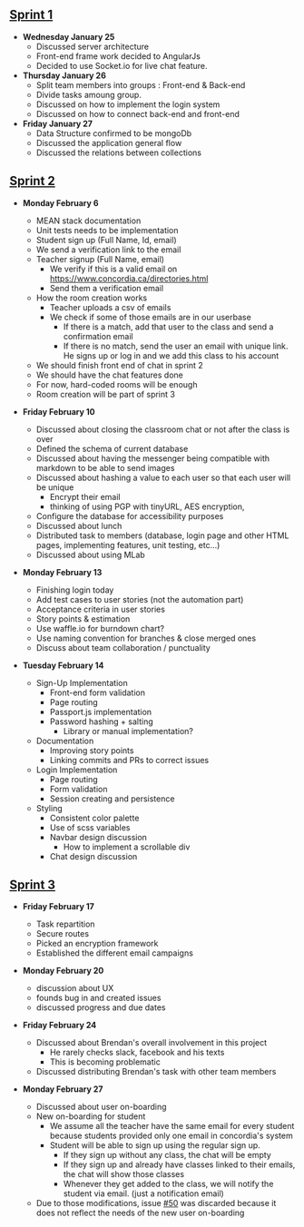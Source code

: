 ## [Sprint 1](https://github.com/jusleg/soen341/milestone/2?closed=1)
* **Wednesday January 25**
  * Discussed server architecture
  * Front-end frame work decided to AngularJs
  * Decided to use Socket.io for live chat feature.
* **Thursday January 26**
  * Split team members into groups : Front-end & Back-end 
  * Divide tasks amoung group.
  * Discussed on how to implement the login system
  * Discussed on how to connect back-end and front-end
* **Friday January 27**
  * Data Structure confirmed to be mongoDb
  * Discussed the application general flow
  * Discussed the relations between collections

## [Sprint 2](https://github.com/jusleg/soen341/milestone/3?closed=1)
* **Monday February 6**
  * MEAN stack documentation
  * Unit tests needs to be implementation
  * Student sign up (Full Name, Id, email)
  * We send a verification link to the email
  * Teacher signup (Full Name, email)
    * We verify if this is a valid email on https://www.concordia.ca/directories.html
    * Send them a verification email
  * How the room creation works
    * Teacher uploads a csv of emails
    * We check if some of those emails are in our userbase
      * If there is a match, add that user to the class and send a confirmation email
      * If there is no match, send the user an email with unique link. He signs up or log in and we add this class to his account
  * We should finish front end of chat in sprint 2
  * We should have the chat features done
  * For now, hard-coded rooms will be enough
  * Room creation will be part of sprint 3

* **Friday February 10**
  * Discussed about closing the classroom chat or not after the class is over
  * Defined the schema of current database 
  * Discussed about having the messenger being compatible with markdown to be able to send images
  * Discussed about hashing a value to each user so that each user will be unique
    * Encrypt their email
    * thinking of using PGP with tinyURL, AES encryption,  
  * Configure the database for accessibility purposes
  * Discussed about lunch 
  * Distributed task to members (database, login page and other HTML pages, implementing features, unit testing, etc...)
  * Discussed about using MLab
  
* **Monday February 13**
  * Finishing login today
  * Add test cases to user stories (not the automation part)
  * Acceptance criteria in user stories
  * Story points & estimation
  * Use waffle.io for burndown chart?
  * Use naming convention for branches & close merged ones
  * Discuss about team collaboration / punctuality

* **Tuesday February 14**
  * Sign-Up Implementation
    * Front-end form validation
    * Page routing
    * Passport.js implementation
    * Password hashing + salting
      * Library or manual implementation?
  * Documentation
    * Improving story points
    * Linking commits and PRs to correct issues
  * Login Implementation
    * Page routing
    * Form validation
    * Session creating and persistence
  * Styling
    * Consistent color palette
    * Use of scss variables
    * Navbar design discussion
      * How to implement a scrollable div
    * Chat design discussion

## [Sprint 3]()
* **Friday February 17**
  * Task repartition
  * Secure routes
  * Picked an encryption framework
  * Established the different email campaigns

* **Monday February 20**
  * discussion about UX
  * founds bug in and created issues
  * discussed progress and due dates

* **Friday February 24**
  * Discussed about Brendan's overall involvement in this project 
    * He rarely checks slack, facebook and his texts
    * This is becoming problematic
  * Discussed distributing Brendan's task with other team members

* **Monday February 27**
  * Discussed about user on-boarding
  * New on-boarding for student
    * We assume all the teacher have the same email for every student because students provided only one email in concordia's system
    * Student will be able to sign up using the regular sign up.
      * If they sign up without any class, the chat will be empty
      * If they sign up and already have classes linked to their emails, the chat will show those classes
      * Whenever they get added to the class, we will notify the student via email. (just a notification email)
  * Due to those modifications, issue [#50](https://github.com/jusleg/soen341/issues/50) was discarded because it does not reflect the needs of the new user on-boarding 
